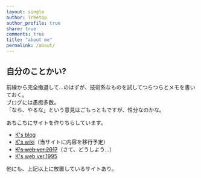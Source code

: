 ```yaml
---
layout: single
author: Treetop
author_profile: true
share: true
comments: true
title: "about me"
permalink: /about/
---
```

## 自分のことかい?

前線から完全撤退して…のはずが、技術系なものを試してつらつらとメモを書いておく。  
ブログには愚痴多数。  
「なら、やるな」という意見はごもっともですが、性分なのかな。

あちこちにサイトを作りちらしています。

- [K's blog](http://blog.treetop.to)
- [K's wiki](http://wiki.treetop.to)（当サイトに内容を移行予定）
- ~~[K's web ver.2017](http://www.treetop.to)~~（さて、どうしよう…）
- [K's web ver.1995](http://treetop.webcrow.jp)

他にも、上記以上に放置しているサイトあり。
